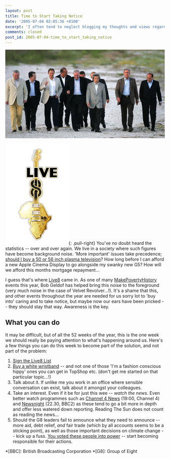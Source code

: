 ```yaml
---
layout: post
title: Time to Start Taking Notice
date: '2005-07-04 02:05:36 +0100'
excerpt: 'I often tend to neglect blogging my thoughts and views regarding the big issues of the day, even given my usual strong opinions. This is something I''m aiming to rectify and what better place to start: 30,000 children dying a day, needlessly.'
comments: closed
post_id: 2005-07-04-time_to_start_taking_notice
---
```

![Leaders of the G8](/assets/images/2005/07/time_to_start_taking_notice.jpg)

![Live8 logo](/assets/images/2005/07/live8.png){: .pull-right} You've no doubt heard the statistics -- over and over again. We live in a society where such figures have become background noise. 'More important' issues take precedence; [should I buy a 50 or 56 inch plasma television][1]? How long before I can afford a new Apple Cinema Display to go alongside my swanky new G5? How will we afford this months mortgage repayment...

I guess that's where [Live8][2] came in. As one of many [MakePovertyHistory][3] events this year, Bob Geldof has helped bring this noise to the foreground (very much noise in the case of Velvet Revolver...!). It's a shame that this, and other events throughout the year are needed for us sorry lot to 'buy into' caring and to take notice, but maybe now our ears have been pricked -- they should stay that way. Awareness is the key.

## What you can do
It may be difficult, but of all the 52 weeks of the year, this is the one week we should really be paying attention to what's happening around us. Here's a few things you can do this week to become part of the solution, and not part of the problem:

1. [Sign the Live8 List][4]
2. [Buy a white wristband][5] -- and not one of those 'I'm a fashion conscious hippy' ones you can get in TopShop etc. (don't get me started on that particular topic...!)
3. Talk about it. If unlike me you work in an office where sensible conversation can exist, talk about it amongst your colleagues.
4. Take an interest. Even if it be for just this wee -- *watch the news*. Even better watch programmes such as [Channel 4 News][6] (19:00, Channel 4) and [Newsnight][7] (22.30, BBC2) as these tend to go a bit more in depth and offer less watered down reporting. Reading The Sun does not count as reading the news...
5. Should the G8 leaders fail to announce what they need to announce -- more aid, debt relief, *and* fair trade (which by all accounts seems to be a sticking point), as well as those important decisions on climate change -- kick up a fuss. [You voted these people into power][8] -- start becoming responsible for their actions.

[1]: http://spaces.msn.com/members/melvingreen/Blog/cns!1pIkC4yawePKH1gvj-iXTJlg!700.entry
[2]: http://www.live8live.com
[3]: http://www.makepovertyhistory.org
[4]: http://www.live8live.com/list/
[5]: http://www.makepovertyhistory.org/whiteband/
[6]: http://www.channel4.com/news/
[7]: http://news.bbc.co.uk/1/hi/programmes/newsnight/
[8]: /2005/04/selection/

*[BBC]: British Broadcasting Corporation
*[G8]: Group of Eight